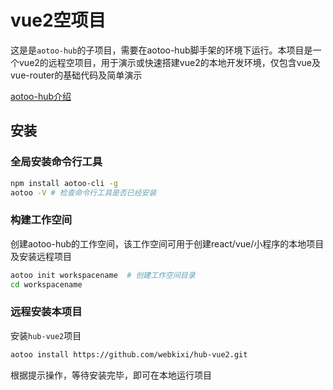 # vue2空项目  

这是是`aotoo-hub`的子项目，需要在aotoo-hub脚手架的环境下运行。本项目是一个vue2的远程空项目，用于演示或快速搭建vue2的本地开发环境，仅包含vue及vue-router的基础代码及简单演示  

[aotoo-hub介绍](http://www.agzgz.com)

## 安装  

### 全局安装命令行工具

```bash
npm install aotoo-cli -g
aotoo -V # 检查命令行工具是否已经安装
```

### 构建工作空间  

创建aotoo-hub的工作空间，该工作空间可用于创建react/vue/小程序的本地项目及安装远程项目  

```bash
aotoo init workspacename  # 创建工作空间目录
cd workspacename
```

### 远程安装本项目  

安装`hub-vue2`项目

```bash
aotoo install https://github.com/webkixi/hub-vue2.git
```

根据提示操作，等待安装完毕，即可在本地运行项目
